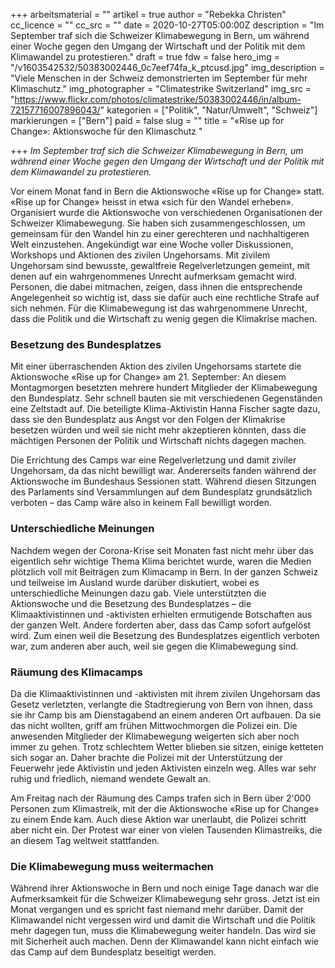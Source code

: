 +++
arbeitsmaterial = ""
artikel = true
author = "Rebekka Christen"
cc_licence = ""
cc_src = ""
date = 2020-10-27T05:00:00Z
description = "Im September traf sich die Schweizer Klimabewegung in Bern, um während einer Woche gegen den Umgang der Wirtschaft und der Politik mit dem Klimawandel zu protestieren."
draft = true
fdw = false
hero_img = "/v1603542532/50383002446_0c7eef74fa_k_ptcusd.jpg"
img_description = "Viele Menschen in der Schweiz demonstrierten im September für mehr Klimaschutz."
img_photographer = "Climatestrike Switzerland"
img_src = "https://www.flickr.com/photos/climatestrike/50383002446/in/album-72157716007896043/"
kategorien = ["Politik", "Natur/Umwelt", "Schweiz"]
markierungen = ["Bern"]
paid = false
slug = ""
title = "«Rise up for Change»: Aktionswoche für den Klimaschutz "

+++
_Im September traf sich die Schweizer Klimabewegung in Bern, um während einer Woche gegen den Umgang der Wirtschaft und der Politik mit dem Klimawandel zu protestieren._

Vor einem Monat fand in Bern die Aktionswoche «Rise up for Change» statt. «Rise up for Change» heisst in etwa «sich für den Wandel erheben». Organisiert wurde die Aktionswoche von verschiedenen Organisationen der Schweizer Klimabewegung. Sie haben sich zusammengeschlossen, um gemeinsam für den Wandel hin zu einer gerechteren und nachhaltigeren Welt einzustehen. Angekündigt war eine Woche voller Diskussionen, Workshops und Aktionen des zivilen Ungehorsams. Mit zivilem Ungehorsam sind bewusste, gewaltfreie Regelverletzungen gemeint, mit denen auf ein wahrgenommenes Unrecht aufmerksam gemacht wird. Personen, die dabei mitmachen, zeigen, dass ihnen die entsprechende Angelegenheit so wichtig ist, dass sie dafür auch eine rechtliche Strafe auf sich nehmen. Für die Klimabewegung ist das wahrgenommene Unrecht, dass die Politik und die Wirtschaft zu wenig gegen die Klimakrise machen. 

### Besetzung des Bundesplatzes

  
Mit einer überraschenden Aktion des zivilen Ungehorsams startete die Aktionswoche «Rise up for Change» am 21. September: An diesem Montagmorgen besetzten mehrere hundert Mitglieder der Klimabewegung den Bundesplatz. Sehr schnell bauten sie mit verschiedenen Gegenständen eine Zeltstadt auf. Die beteiligte Klima-Aktivistin Hanna Fischer sagte dazu, dass sie den Bundesplatz aus Angst vor den Folgen der Klimakrise besetzen würden und weil sie nicht mehr akzeptieren könnten, dass die mächtigen Personen der Politik und Wirtschaft nichts dagegen machen.

Die Errichtung des Camps war eine Regelverletzung und damit ziviler Ungehorsam, da das nicht bewilligt war. Andererseits fanden während der Aktionswoche im Bundeshaus Sessionen statt. Während diesen Sitzungen des Parlaments sind Versammlungen auf dem Bundesplatz grundsätzlich verboten – das Camp wäre also in keinem Fall bewilligt worden.

### Unterschiedliche Meinungen

  
Nachdem wegen der Corona-Krise seit Monaten fast nicht mehr über das eigentlich sehr wichtige Thema Klima berichtet wurde, waren die Medien plötzlich voll mit Beiträgen zum Klimacamp in Bern. In der ganzen Schweiz und teilweise im Ausland wurde darüber diskutiert, wobei es unterschiedliche Meinungen dazu gab. Viele unterstützten die Aktionswoche und die Besetzung des Bundesplatzes – die Klimaaktivistinnen und -aktivisten erhielten ermutigende Botschaften aus der ganzen Welt. Andere forderten aber, dass das Camp sofort aufgelöst wird. Zum einen weil die Besetzung des Bundesplatzes eigentlich verboten war, zum anderen aber auch, weil sie gegen die Klimabewegung sind. 

### Räumung des Klimacamps

  
Da die Klimaaktivistinnen und -aktivisten mit ihrem zivilen Ungehorsam das Gesetz verletzten, verlangte die Stadtregierung von Bern von ihnen, dass sie ihr Camp bis am Dienstagabend an einem anderen Ort aufbauen. Da sie das nicht wollten, griff am frühen Mittwochmorgen die Polizei ein. Die anwesenden Mitglieder der Klimabewegung weigerten sich aber noch immer zu gehen. Trotz schlechtem Wetter blieben sie sitzen, einige ketteten sich sogar an. Daher brachte die Polizei mit der Unterstützung der Feuerwehr jede Aktivistin und jeden Aktivisten einzeln weg. Alles war sehr ruhig und friedlich, niemand wendete Gewalt an.

Am Freitag nach der Räumung des Camps trafen sich in Bern über 2'000 Personen zum Klimastreik, mit der die Aktionswoche «Rise up for Change» zu einem Ende kam. Auch diese Aktion war unerlaubt, die Polizei schritt aber nicht ein. Der Protest war einer von vielen Tausenden Klimastreiks, die an diesem Tag weltweit stattfanden. 

### Die Klimabewegung muss weitermachen

  
Während ihrer Aktionswoche in Bern und noch einige Tage danach war die Aufmerksamkeit für die Schweizer Klimabewegung sehr gross. Jetzt ist ein Monat vergangen und es spricht fast niemand mehr darüber. Damit der Klimawandel nicht vergessen wird und damit die Wirtschaft und die Politik mehr dagegen tun, muss die Klimabewegung weiter handeln. Das wird sie mit Sicherheit auch machen. Denn der Klimawandel kann nicht einfach wie das Camp auf dem Bundesplatz beseitigt werden.
